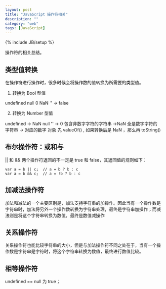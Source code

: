 ```yaml
---
layout: post
title: "JavaScript 操作符相关"
description: ""
category: "web"
tags: [JavaScript]
---
```

{% include JB/setup %}

操作符的相关总结。

<!-- more -->

<h2 id="value-convert">
类型值转换
</h2>

在操作符进行操作时，很多时候会将操作数的值转换为所需要的类型值。

1. 转换为 Bool 型值

undefined null 0 NaN '' -> false

2. 转换为 Number 型值

undefined -> NaN
null '' -> 0
包含非数字字符的字符串 ->NaN
全是数字字符的字符串 -> 对应的数字
对象 先 valueOf() , 如果转换后是 NaN ，那么再 toString()

<h2 id="bool-operators">
布尔操作符：或和与
</h2>

|| 和 && 两个操作符返回的不一定是 true 和 false，其返回值的规则如下：

    var a = b || c;  // a = b ? b : c
    var a = b && c;  // a = !b ? b : c

<h2 id="addtive-operators">
加减法操作符
</h2>

加法和减法的一个主要区别是，加法支持字符串的加操作。因此当有一个操作数是字符串时，加法将另外一个操作数转换为字符串处理，最终是字符串加操作；而减法则是将这个字符串转换为数值，最终是数值减操作

<h2 id="relational-operators">
关系操作符
</h2>
关系操作符也能比较字符串的大小，但是与加法操作符不同之处在于，当有一个操作数是字符串是字符时，将这个字符串转换为数值，最终进行数值比较。

<h2 id="equality-operators">
相等操作符
</h2>

undefined == null 为 true；
